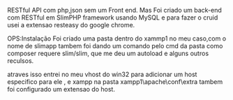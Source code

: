 RESTful API com php,json sem um Front end.
Mas Foi criado um back-end com RESTful em SlimPHP framework usando MySQL e para fazer o cruid usei a extensao resteasy do google chrome.

OPS:Instalação
Foi criado uma pasta dentro do xammp1 no meu caso,com o nome de slimapp tambem foi dando um comando pelo cmd  da pasta como composer requere slim/slim,
que me deu um autoload e alguns outros reculsos.

atraves isso entrei no meu vhost do win32 para adicionar um host especifico para ele , e xampp na pasta xampp1\apache\conf\extra tambem foi configurado um 
extensao do host.
```

